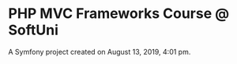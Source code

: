 PHP MVC Frameworks Course @ SoftUni
=========

A Symfony project created on August 13, 2019, 4:01 pm.
